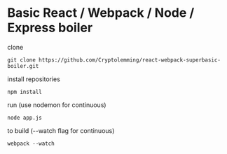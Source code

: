# Basic React / Webpack / Node / Express boiler

clone
```
git clone https://github.com/Cryptolemming/react-webpack-superbasic-boiler.git
```

install repositories
```
npm install
```

run (use nodemon for continuous)
```
node app.js 
```

to build (--watch flag for continuous)
```
webpack --watch
```